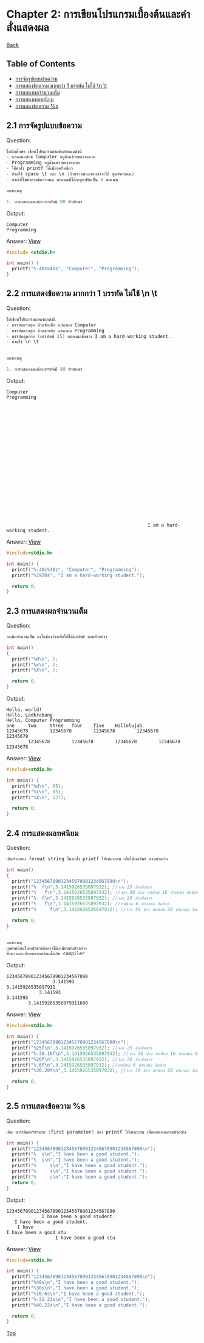 # Chapter 2: การเขียนโปรแกรมเบื้องต้นและคำสั่งแสดงผล

[Back](../README.md)

## Table of Contents

- [การจัดรูปแบบข้อความ](#21-การจัดรูปแบบข้อความ)
- [การแสดงข้อความ มากกว่า 1 บรรทัด ไม่ใช้ \n \t](#22-การแสดงข้อความ-มากกว่า-1-บรรทัด-ไม่ใช้-n-t)
- [การแสดงผลจำนวนเต็ม](#23-การแสดงผลจำนวนเต็ม)
- [การแสดงผลทศนิยม](#24-การแสดงผลทศนิยม)
- [การแสดงข้อความ %s](#25-การแสดงข้อความ-s)

## 2.1 การจัดรูปแบบข้อความ

Question:

```c
ให้นักศึกษา เขียนโปรแกรมตามข้อกำหนดดังนี้
- แสดงผลลัพธ์ Computer อยู่ด้านซ้ายของจอภาพ
- Programming อยู่ด้านขวาของจอภาพ
- ใช้คำสั่ง printf ได้เพียงครั้งเดียว
- ห้ามใช้ space \t และ \n (ถ้าตรวจพบภายหลังจะได้ ศูนย์คะแนน)
- กรณีที่ไม่ทำตามข้อกำหนด คะแนนที่ได้จะถูกปรับเป็น 0 คะแนน

หมายเหตุ

1. การแสดงผลแต่ละบรรทัดมี 80 ตัวอักษร
```

Output:

```
Computer                                                             Programming
```

Answer:
[View](/Chapter%202/2-1.c)

```c
#include <stdio.h>

int main() {
  printf("%-40s%40s", "Computer", "Programming");
}
```

## 2.2 การแสดงข้อความ มากกว่า 1 บรรทัด ไม่ใช้ \n \t

Question:

```c
ให้เขียนโปรแกรมแสดงผลดังนี้
- บรรทัดแรกสุด ด้านซ้ายมือ แสดงผล Computer
- บรรทัดแรกสุด ด้านขวามือ แสดงผล Programming
- บรรทัดสุุดท้าย (บรรทัดที่ 25) แสดงผลชิดขวา I am a hard-working student.
- ห้ามใช้ \n \t


หมายเหตุ

1. การแสดงผลแต่ละบรรทัดมี 80 ตัวอักษร
```

Output:

```
Computer                                                             Programming























                                                    I am a hard-working student.
```

Answer:
[View](/Chapter%202/2-2.c)

```c
#include<stdio.h>

int main() {
  printf("%-40s%40s", "Computer", "Programming");
  printf("%1920s", "I am a hard-working student.");

  return 0;
}
```

## 2.3 การแสดงผลจำนวนเต็ม

Question:

```c
จงเติมจำนวนเต็ม ลงในช่องว่างเพื่อให้ได้ผลลัพธ์ ตามตัวอย่าง

int main()
{
  printf("%d\n", );
  printf("%x\n", );
  printf("%X\n", );

  return 0;
}
```

Output:

```
Hello, world!
Hello, Ladkrabang
Hello, Computer Programming
one     two     three   four    five    Hallelujah
12345678        12345678        12345678        12345678        12345678
        12345678        12345678        12345678        12345678        12345678
```

Answer:
[View](/Chapter%202/2-3.c)

```c
#include<stdio.h>

int main() {
  printf("%d\n", 65);
  printf("%x\n", 65);
  printf("%X\n", 127);

  return 0;
}
```

## 2.4 การแสดงผลทศนิยม

Question:

```c
เติมส่วนของ format string ในคำสั่ง printf ให้เหมาะสม เพื่อให้ผลลัพธ์ ตามตัวอย่าง

int main()
{
  printf("123456789012345678901234567890\n");
  printf("%  f\n",3.1415926535897932); //จอง 25 ช่องชิดขวา
  printf("%   f\n",3.1415926535897932); //จอง 30 ช่อง ทศนิยม 16 ตำแหน่ง ชิดซ้าย
  printf("%  f\n",3.1415926535897932); //จอง 20 ช่องชิดขวา
  printf("%   f\n",3.1415926535897932); //ทศนิยม 6 ตำแหน่ง ชิดซ้าย
  printf("%     f\n",3.1415926535897932); //จอง 30 ช่อง ทศนิยม 20 ตำแหน่ง ชิดขวา

  return 0;
}


หมายเหตุ
เลขทศนิยมในหลักขวามืออาจไม่เหมือนกับตัวอย่าง
ซึ่งความละเอียดของทศนิยมขึ้นกับ compiler
```

Output:

```
123456789012345678901234567890
                 3.141593
3.1415926535897931
            3.141593
3.141593
        3.14159265358979311600
```

Answer:
[View](/Chapter%202/2-4.c)

```c
#include<stdio.h>

int main() {
  printf("123456789012345678901234567890\n");
  printf("%25f\n",3.1415926535897932); //จอง 25 ช่องชิดขวา
  printf("%-30.16f\n",3.1415926535897932); //จอง 30 ช่อง ทศนิยม 16 ตำแหน่ง ชิดซ้าย
  printf("%20f\n",3.1415926535897932); //จอง 20 ช่องชิดขวา
  printf("%.6f\n",3.1415926535897932); //ทศนิยม 6 ตำแหน่ง ชิดซ้าย
  printf("%30.20f\n",3.1415926535897932); //จอง 30 ช่อง ทศนิยม 20 ตำแหน่ง ชิดขวา

  return 0;
}
```

## 2.5 การแสดงข้อความ %s

Question:

```c
เติม พารามิเตอร์ตัวแรก (first parameter) ของ printf ให้เหมาะสม เพื่อแสดงผลตามตัวอย่าง

int main() {
  printf("1234567890123456789012345678901234567890\n");
  printf("%  s\n","I have been a good student.");
  printf("%  s\n","I have been a good student.");
  printf("%     s\n","I have been a good student.");
  printf("%     s\n","I have been a good student.");
  printf("%     s\n","I have been a good student.");
  return 0;
}
```

Output:

```
1234567890123456789012345678901234567890
             I have been a good student.
   I have been a good student.
    I have
I have been a good stu
                  I have been a good stu
```

Answer:
[View](/Chapter%202/2-5.c)

```c
#include<stdio.h>

int main() {
  printf("1234567890123456789012345678901234567890\n");
  printf("%40s\n","I have been a good student.");
  printf("%30s\n","I have been a good student.");
  printf("%10.6s\n","I have been a good student.");
  printf("%-22.22s\n","I have been a good student.");
  printf("%40.22s\n","I have been a good student.");

  return 0;
}
```

[Top](#chapter-2-การเขียนโปรแกรมเบื้องต้นและคำสั่งแสดงผล)
